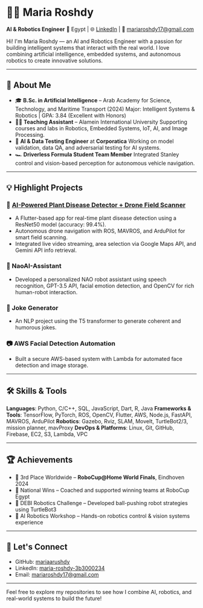 # 👩‍💻 Maria Roshdy

**AI & Robotics Engineer**
📍 Egypt | 🌐 [LinkedIn](https://www.linkedin.com/in/maria-roshdy-3b3000234/) | 📩 [mariaroshdy17@gmail.com](mailto:mariaroshdy17@gmail.com)

Hi! I'm Maria Roshdy — an AI and Robotics Engineer with a passion for building intelligent systems that interact with the real world. I love combining artificial intelligence, embedded systems, and autonomous robotics to create innovative solutions.

---

## 🚀 About Me

* 🎓 **B.Sc. in Artificial Intelligence** – Arab Academy for Science, Technology, and Maritime Transport (2024)
  Major: Intelligent Systems & Robotics | GPA: 3.84 (Excellent with Honors)
* 👩‍🏫 **Teaching Assistant** – Alamein International University
  Supporting courses and labs in Robotics, Embedded Systems, IoT, AI, and Image Processing.
* 🧠 **AI & Data Testing Engineer** at **Corporatica**
  Working on model validation, data QA, and adversarial testing for AI systems.
* 🏎️ **Driverless Formula Student Team Member**
  Integrated Stanley control and vision-based perception for autonomous vehicle navigation.

---

## 💡 Highlight Projects

### 🌱 [AI-Powered Plant Disease Detector + Drone Field Scanner](https://github.com/mariaarushdy)

* A Flutter-based app for real-time plant disease detection using a ResNet50 model (accuracy: 99.4%).
* Autonomous drone navigation with ROS, MAVROS, and ArduPilot for smart field scanning.
* Integrated live video streaming, area selection via Google Maps API, and Gemini API info retrieval.

### 🤖 NaoAI-Assistant

* Developed a personalized NAO robot assistant using speech recognition, GPT-3.5 API, facial emotion detection, and OpenCV for rich human-robot interaction.

### 🧠 Joke Generator

* An NLP project using the T5 transformer to generate coherent and humorous jokes.

### 📷 AWS Facial Detection Automation

* Built a secure AWS-based system with Lambda for automated face detection and image storage.

---

## 🛠️ Skills & Tools

**Languages**: Python, C/C++, SQL, JavaScript, Dart, R, Java
**Frameworks & Tools**: TensorFlow, PyTorch, ROS, OpenCV, Flutter, AWS, Node.js, FastAPI, MAVROS, ArduPilot
**Robotics**: Gazebo, Rviz, SLAM, MoveIt, TurtleBot2/3, mission planner, mavProxy
**DevOps & Platforms**: Linux, Git, GitHub, Firebase, EC2, S3, Lambda, VPC

---

## 🏆 Achievements

* 🥉 3rd Place Worldwide – **RoboCup\@Home World Finals**, Eindhoven 2024
* 🥇 National Wins – Coached and supported winning teams at RoboCup Egypt
* 🚁 DEBI Robotics Challenge – Developed ball-pushing robot strategies using TurtleBot3
* 🤖 AI Robotics Workshop – Hands-on robotics control & vision systems experience

---

## 🤝 Let's Connect

* GitHub: [mariaarushdy](https://github.com/mariaarushdy)
* LinkedIn: [maria-roshdy-3b3000234](https://www.linkedin.com/in/maria-roshdy-3b3000234/)
* Email: [mariaroshdy17@gmail.com](mailto:mariaroshdy17@gmail.com)

---

Feel free to explore my repositories to see how I combine AI, robotics, and real-world systems to build the future!
